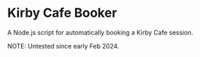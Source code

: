 # Kirby Cafe Booker

A Node.js script for automatically booking a Kirby Cafe session.

NOTE: Untested since early Feb 2024.
